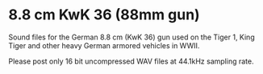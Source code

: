 # 8.8 cm KwK 36 (88mm gun)

Sound files for the German 8.8 cm (KwK 36) gun used on the Tiger 1, King Tiger and other heavy German armored vehicles in WWII. 

Please post only 16 bit uncompressed WAV files at 44.1kHz sampling rate. 